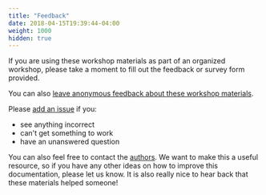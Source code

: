 ```yaml
---
title: "Feedback"
date: 2018-04-15T19:39:44-04:00
weight: 1000
hidden: true
---
```


If you are using these workshop materials as part of an organized workshop, please take a moment to fill out the feedback or survey form provided.

You can also [leave anonymous feedback about these workshop materials](https://docs.google.com/forms/d/e/1FAIpQLSe5QxhcHY_Lew4EOQrUQunqdLdKHpsTIhMK7rB-MQmF15pd2A/viewform?usp=sf_link).

Please [add an issue](https://github.com/jronallo/iiif-workshop/issues) if you:
- see anything incorrect
- can't get something to work
- have an unanswered question

You can also feel free to contact the [authors](/links/credits#authors). We want to make this a useful resource, so if you have any other ideas on how to improve this documentation, please let us know. It is also really nice to hear back that these materials helped someone!
